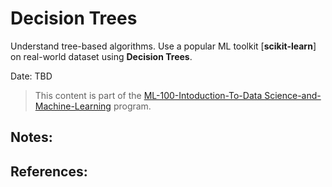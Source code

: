 # Decision Trees

Understand tree-based algorithms. Use a popular ML toolkit [**scikit-learn**] on real-world dataset using **Decision Trees**.

Date: TBD


> This content is part of the [ML-100-Intoduction-To-Data Science-and-Machine-Learning](http://www.z2datalabs.com/data-science) program.

## Notes:

## References:
